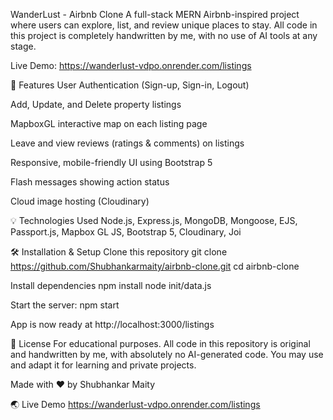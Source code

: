 WanderLust - Airbnb Clone
A full-stack MERN Airbnb-inspired project where users can explore, list, and review unique places to stay.
All code in this project is completely handwritten by me, with no use of AI tools at any stage.

Live Demo: https://wanderlust-vdpo.onrender.com/listings

🚀 Features
User Authentication (Sign-up, Sign-in, Logout)

Add, Update, and Delete property listings

MapboxGL interactive map on each listing page

Leave and view reviews (ratings & comments) on listings

Responsive, mobile-friendly UI using Bootstrap 5

Flash messages showing action status

Cloud image hosting (Cloudinary)

💡 Technologies Used
Node.js, Express.js, MongoDB, Mongoose, EJS, Passport.js, Mapbox GL JS, Bootstrap 5, Cloudinary, Joi

🛠️ Installation & Setup
Clone this repository
git clone https://github.com/Shubhankarmaity/airbnb-clone.git
cd airbnb-clone

Install dependencies
npm install
node init/data.js

Start the server:
npm start

App is now ready at http://localhost:3000/listings

📜 License
For educational purposes.
All code in this repository is original and handwritten by me, with absolutely no AI-generated code.
You may use and adapt it for learning and private projects.

Made with ❤️ by Shubhankar Maity

🌏 Live Demo
https://wanderlust-vdpo.onrender.com/listings
